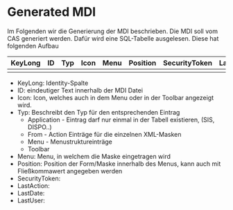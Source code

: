 # Generated MDI
Im Folgenden wir die Generierung der MDI beschrieben. Die MDI soll vom CAS generiert werden. Dafür wird eine SQL-Tabelle ausgelesen.
Diese hat folgenden Aufbau

| KeyLong | ID | Typ | Icon | Menu | Position | SecurityToken | LastAction | LastDate | LastUser |
|---------|----|-----|------|------|----------|---------------|------------|----------|----------|
|         |    |     |      |      |          |               |            |          |          |

- KeyLong: Identity-Spalte
- ID: eindeutiger Text innerhalb der MDI Datei
- Icon: Icon, welches auch in dem Menu oder in der Toolbar angezeigt wird.
- Typ: Beschreibt den Typ für den entsprechenden Eintrag
    - Application - Eintrag darf nur einmal in der Tabell existieren, (SIS, DISPO..)
    - From - Action Einträge für die einzelnen XML-Masken
    - Menu - Menustruktureinträge
    - Toolbar
- Menu: Menu, in welchem die Maske eingetragen wird
- Position: Position der Form/Maske innerhalb des Menus, kann auch mit Fließkommawert angegeben werden
- SecurityToken: 
- LastAction:
- LastDate:
- LastUser: 
